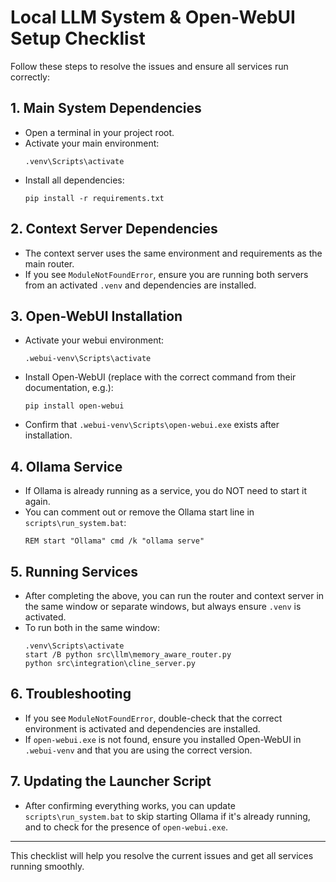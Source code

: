 # Local LLM System & Open-WebUI Setup Checklist

Follow these steps to resolve the issues and ensure all services run correctly:

## 1. Main System Dependencies
- Open a terminal in your project root.
- Activate your main environment:
  ```
  .venv\Scripts\activate
  ```
- Install all dependencies:
  ```
  pip install -r requirements.txt
  ```

## 2. Context Server Dependencies
- The context server uses the same environment and requirements as the main router.
- If you see `ModuleNotFoundError`, ensure you are running both servers from an activated `.venv` and dependencies are installed.

## 3. Open-WebUI Installation
- Activate your webui environment:
  ```
  .webui-venv\Scripts\activate
  ```
- Install Open-WebUI (replace with the correct command from their documentation, e.g.):
  ```
  pip install open-webui
  ```
- Confirm that `.webui-venv\Scripts\open-webui.exe` exists after installation.

## 4. Ollama Service
- If Ollama is already running as a service, you do NOT need to start it again.
- You can comment out or remove the Ollama start line in `scripts\run_system.bat`:
  ```
  REM start "Ollama" cmd /k "ollama serve"
  ```

## 5. Running Services
- After completing the above, you can run the router and context server in the same window or separate windows, but always ensure `.venv` is activated.
- To run both in the same window:
  ```
  .venv\Scripts\activate
  start /B python src\llm\memory_aware_router.py
  python src\integration\cline_server.py
  ```

## 6. Troubleshooting
- If you see `ModuleNotFoundError`, double-check that the correct environment is activated and dependencies are installed.
- If `open-webui.exe` is not found, ensure you installed Open-WebUI in `.webui-venv` and that you are using the correct version.

## 7. Updating the Launcher Script
- After confirming everything works, you can update `scripts\run_system.bat` to skip starting Ollama if it's already running, and to check for the presence of `open-webui.exe`.

---
This checklist will help you resolve the current issues and get all services running smoothly.
